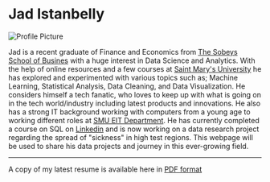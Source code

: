 Jad Istanbelly
===
![Profile Picture](https://user-images.githubusercontent.com/91966083/156908645-01ad285d-de48-44fe-b43b-a813a576ea68.png)

Jad is a recent graduate of Finance and Economics from [The Sobeys School of Busines](https://www.smu.ca/academics/sobey/welcome.html) with a huge interest in Data Science and Analytics. With the help of online resources and a few courses at [Saint Mary's University](https://www.smu.ca/) he has explored and experimented with various topics such as; Machine Learning, Statistical Analysis, Data Cleaning, and Data Visualization. He considers himself a tech fanatic, who loves to keep up with what is going on in the tech world/industry including latest products and innovations. He also has a strong IT background working with computers from a young age to working different roles at [SMU EIT Department](https://www.smu.ca/academics/enterprise-information-technology.html). He has currently completed a course on SQL on [Linkedin](https://www.linkedin.com/learning/certificates/da3424294c57873b985f3648173fe97f9de81e96c728f35552bfa9fa62460a22?trk=share_certificate) and is now working on a data research project regarding the spread of "sickness" in high test regions. This webpage will be used to share his data projects and journey in this ever-growing field.

--- 

A copy of my latest resume is available here in [PDF format](https://github.com/jadistanbelly/jadistanbelly.github.io/raw/main/CV.pdf)




